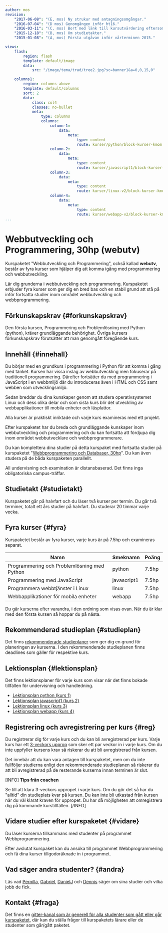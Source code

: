 ```yaml
---
author: mos
revision:
    "2017-06-08": "(E, mos) Ny strukur med antagningsomgångar."
    "2016-07-04": "(D mos) Genomgången inför ht16."
    "2016-03-11": "(C, mos) Bort med länk till kursutvärdering eftersom den kräver inloggning i forumet."
    "2015-12-18": "(B, mos) Om studietakter."
    "2015-01-08": "(A, mos) Första utgåvan inför vårterminen 2015."

views:
    flash:
        region: flash
        template: default/image
        data:
            src: "/image/tema/trad/tree2.jpg?sc=banner1&a=0,0,15,0"

    columns1:
        region: columns-above
        template: default/columns
        sort: 2
        data:
            class: col4
            classes: no-bullet
            meta:
                type: columns
                columns:
                    column-1:
                        data:
                            meta:
                                type: content
                                route: kurser/python/block-kurser-kmom
                    column-2:
                        data:
                            meta:
                                type: content
                                route: kurser/javascript1/block-kurser-kmom
                    column-3:
                        data:
                            meta:
                                type: content
                                route: kurser/linux-v2/block-kurser-kmom
                    column-4:
                        data:
                            meta:
                                type: content
                                route: kurser/webapp-v2/block-kurser-kmom
...
```

Webbutveckling och Programmering, 30hp (webutv)
==================================

Kurspaketet "Webbutveckling och Programmering", också kallad **webutv**, består av fyra kurser som hjälper dig att komma igång med programmering och webbutveckling.

Lär dig grunderna i webbutveckling och programmering. Kurspaketet erbjuder fyra kurser som ger dig en bred bas och en stabil grund att stå på inför fortsatta studier inom området webbutveckling och webbprogrammering.

<!--more-->



Förkunskapskrav {#forkunskapskrav}
-----------------------------------------------------------

Den första kursen, Programmering och Problemlösning med Python (python), kräver grundläggande behörighet. Övriga kursers förkunskapskrav förutsätter att man genomgått föregående kurs.



Innehåll {#innehall}
-----------------------------------------------------------

Du börjar med en grundkurs i programmering i Python för att komma i gång med tänket. Kursen har vissa inslag av webbutveckling men fokuserar på traditionell programmering. Därefter fortsätter du med programmering i JavaScript i en webbmiljö där du introduceras även i HTML och CSS samt webben som utvecklingsmiljö.

Sedan breddar du dina kunskaper genom att studera operativsystemet Linux och dess olika delar och som sista kurs blir det utveckling av webbapplikationer till mobila enheter och läsplattor.

Alla kurser är praktiskt inriktade och varje kurs examineras med ett projekt.

Efter kurspaketet har du breda och grundläggande kunskaper inom webbutveckling och programmering och du kan fortsätta att fördjupa dig inom området webbutvecklare och webbprogrammerare.

Du kan komplettera dina studier på detta kurspaket med fortsatta studier på kurspaketet "[Webbprogrammering och Databaser, 30hp](webprog)". Du kan även studera på de båda kurspaketen parallellt.

All undervisning och examination är distansbaserad. Det finns inga obligatoriska campus-träffar.



Studietakt {#studietakt}
-----------------------------------------------------------

Kurspaketet går på halvfart och du läser två kurser per termin. Du går två terminer, totalt ett års studier på halvfart. Du studerar 20 timmar varje vecka.



Fyra kurser {#fyra}
-----------------------------------------------------------

Kurspaketet består av fyra kurser, varje kurs är på 7.5hp och examineras separat.

| Namn | Smeknamn | Poäng |
|------|----------|-------|
| Programmering och Problemlösning med Python | python      | 7.5hp |
| Programmering med JavaScript                | javascript1 | 7.5hp |
| Programmera webbtjänster i Linux            | linux       | 7.5hp |
| Webbapplikationer för mobila enheter        | webapp      | 7.5hp |

Du går kurserna efter varandra, i den ordning som visas ovan. När du är klar med den första kursen så hoppar du på nästa.



Rekommenderad studieplan {#studieplan}
-----------------------------------------------------------

Det finns [rekommenderade studieplaner](webutv/studieplan/50) som ger dig en grund för planeringen av kurserna. I den rekommenderade studieplanen finns deadlines som gäller för respektive kurs.



Lektionsplan {#lektionsplan}
-----------------------------------------------------------

Det finns lektionsplaner för varje kurs som visar när det finns bokade tillfällen för undervisning och handledning.

* [Lektionsplan python (kurs 1)](utbildning/webbutveckling-och-programmering-30hp/lektionsplan/kurs1)
* [Lektionsplan javascript1 (kurs 2)](utbildning/webbutveckling-och-programmering-30hp/lektionsplan/kurs2)
* [Lektionsplan linux (kurs 3)](utbildning/webbutveckling-och-programmering-30hp/lektionsplan/kurs3)
* [Lektionsplan webapp (kurs 4)](utbildning/webbutveckling-och-programmering-30hp/lektionsplan/kurs4)



Registrering och avregistrering per kurs {#reg}
-----------------------------------------------------------

Du registrerar dig för varje kurs och du kan bli avregistrerad per kurs. Varje kurs har ett [3-veckors upprop](kurser/3-veckors-upprop) som sker ett par veckor in i varje kurs. Om du inte uppfyller kursens krav så riskerar du att bli avregistrerad från kursen.

Det innebär att du kan vara antagen till kurspaketet, men om du inte fullföljer studierna enligt den rekommenderade studieplanen så riskerar du att bli avregistrerad på de resterande kurserna innan terminen är slut. 

[INFO]
**Tips från coachen**

Se till att klara 3-veckors uppropet i varje kurs. Om du gör det så har du "alltid" din studieplats kvar på kursen. Du kan inte bli utkastad från kursen när du väl klarat kraven för uppropet. Du har då möjligheten att omregistrera dig på kommande kurstillfällen.
[/INFO]



Vidare studier efter kurspaketet {#vidare}
-----------------------------------------------------------

Du läser kurserna tillsammans med studenter på programmet Webbprogrammering.

Efter avslutat kurspaket kan du ansöka till programmet Webbprogrammering och få dina kurser tillgodoräknade in i programmet.



Vad säger andra studenter? {#andra}
-----------------------------------------------------------

Läs vad [Pernilla](blogg/pernilla-gick-ut-kurspaket-med-ett-plus-i-kanten), [Gabriel](blogg/gabriel-fick-jobb-som-php-backend-programmerare), [DanielJ](blogg/danielj-visade-framfotterna-i-chatten-och-fick-jobb) och [Dennis](blogg/dennis-jobbar-med-sin-hobby-webbutveckling) säger om sina studier och vilka jobb de fick. 



Kontakt {#fraga}
-----------------------------------------------------------

Det finns en [gitter-kanal som är generell för alla studenter som gått eller går kurspaketet](https://gitter.im/dbwebb-se/webutv), där kan du ställa frågor till kurspaketets lärare eller de studenter som går/gått paketet.
